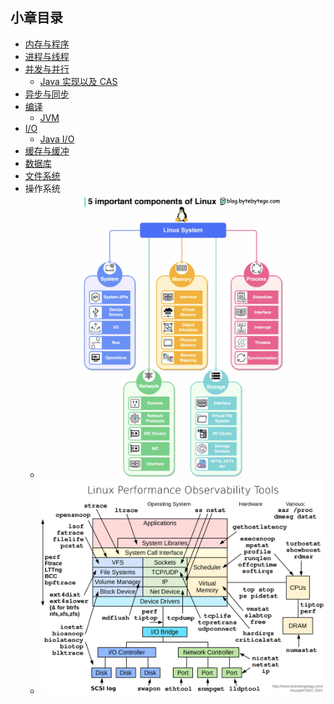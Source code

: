 ## 小章目录

- [内存与程序](./内存与程序.md)
- [进程与线程](./进程与线程.md)
- [并发与并行](./并发与并行.md)
  - [Java 实现以及 CAS](./并发与并行(Java)/)
- [异步与同步](./异步与同步.md)
- [编译](./编译.md)
  - [JVM](./JVM/)
- [I/O](./IO.md)
  - [Java I/O](./IO(Java)/)
- [缓存与缓冲](./缓存与缓冲.md)
- [数据库](./数据库/)
- [文件系统](./文件系统.md)
- 操作系统
  - ![](./linux-components.png)
  - ![](./linux-performance-obser-tools.jpeg)

